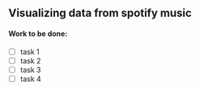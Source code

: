 ## Visualizing data from spotify music

#### Work to be done:

- [ ] task 1
- [ ] task 2
- [ ] task 3
- [ ] task 4
